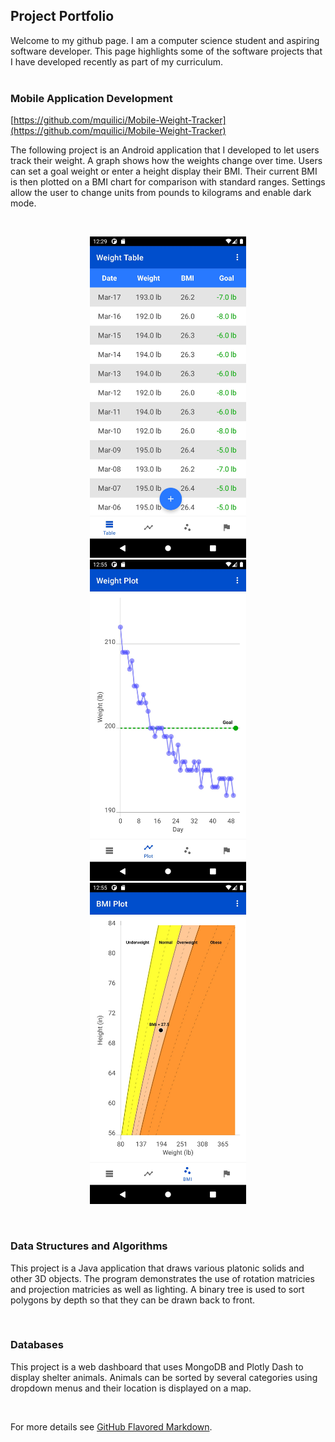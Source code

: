 ## Project Portfolio
 
Welcome to my github page. I am a computer science student and aspiring software developer. This page highlights some of the software projects that I have developed recently as part of my curriculum.<br/><br/>

### Mobile Application Development
[https://github.com/mquilici/Mobile-Weight-Tracker](https://github.com/mquilici/Mobile-Weight-Tracker)

The following project is an Android application that I developed to let users track their weight. A graph shows how the weights change over time. Users can set a goal weight or enter a height display their BMI. Their current BMI is then plotted on a BMI chart for comparison with standard ranges. Settings allow the user to change units from pounds to kilograms and enable dark mode.

<br/>
<a href="https://github.com/mquilici/Mobile-Weight-Tracker">
<p align="center">
     <img src="/images/Weight_Tracker_Table.jpeg" alt="alt text" width="250px" hspace="10">
     <img src="/images/Weight_Tracker_Plot.jpeg" alt="alt text" width="250px" hspace="10">
     <img src="/images/Weight_Tracker_BMI.jpeg" alt="alt text" width="250px" hspace="10">
</p>
</a>
<br/>


### Data Structures and Algorithms
This project is a Java application that draws various platonic solids and other 3D objects. The program demonstrates the use of rotation matricies and projection matricies as well as lighting. A binary tree is used to sort polygons by depth so that they can be drawn back to front.

<br/>

### Databases
This project is a web dashboard that uses MongoDB and Plotly Dash to display shelter animals. Animals can be sorted by several categories using dropdown menus and their location is displayed on a map.

<br/>

For more details see [GitHub Flavored Markdown](https://guides.github.com/features/mastering-markdown/).
